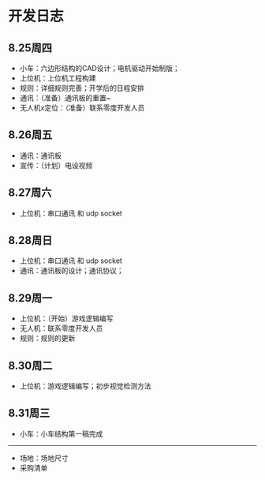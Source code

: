 # 开发日志

## 8.25周四

- 小车：六边形结构的CAD设计；电机驱动开始制版；
- 上位机：上位机工程构建
- 规则：详细规则完善；开学后的日程安排
- 通讯：（准备）通讯板的重置~
- 无人机x定位：（准备）联系零度开发人员

## 8.26周五

- 通讯：通讯板
- 宣传：（计划）电设视频

## 8.27周六

- 上位机：串口通讯 和 udp socket

## 8.28周日

- 上位机：串口通讯 和 udp socket
- 通讯：通讯板的设计；通讯协议；

## 8.29周一

- 上位机：（开始）游戏逻辑编写
- 无人机：联系零度开发人员
- 规则：规则的更新

## 8.30周二

- 上位机：游戏逻辑编写；初步视觉检测方法

## 8.31周三
- 小车：小车结构第一稿完成

---

- 场地：场地尺寸
- 采购清单